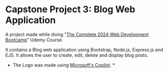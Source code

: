 # Capstone Project 3: Blog Web Application
A project made while doing "[The Complete 2024 Web Development Bootcamp](https://www.udemy.com/course/the-complete-web-development-bootcamp/)" Udemy Course. 

It contains a Blog web application using Bootstrap, Node.js, Express.js and EJS. It allows the user to create, edit, delete and display blog posts.


* The Logo was made using [Microsoft's Copilot](https://copilot.microsoft.com/). *
